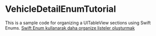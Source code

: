 # VehicleDetailEnumTutorial

This is a sample code for organizing a UITableView sections using Swift Enums.
[Swift Enum kullanarak daha organize listeler oluşturmak](https://medium.com/arabamlabs/swift-enum-kullanarak-daha-organize-listeler-olu%C5%9Fturmak-da937054e3a3)
